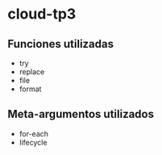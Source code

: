 # cloud-tp3

## Funciones utilizadas
- try
- replace
- file
- format

## Meta-argumentos utilizados
- for-each
- lifecycle
